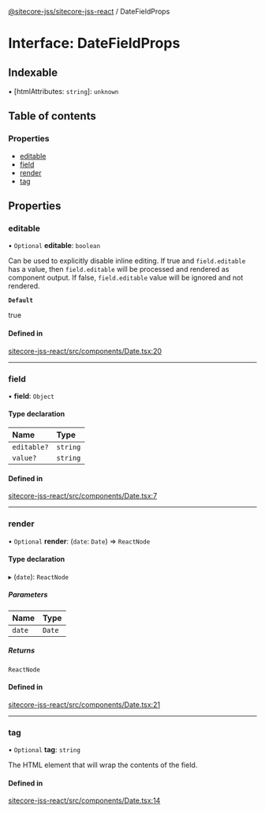 [@sitecore-jss/sitecore-jss-react](../README.md) / DateFieldProps

# Interface: DateFieldProps

## Indexable

▪ [htmlAttributes: `string`]: `unknown`

## Table of contents

### Properties

- [editable](DateFieldProps.md#editable)
- [field](DateFieldProps.md#field)
- [render](DateFieldProps.md#render)
- [tag](DateFieldProps.md#tag)

## Properties

### editable

• `Optional` **editable**: `boolean`

Can be used to explicitly disable inline editing.
If true and `field.editable` has a value, then `field.editable` will be processed and rendered as component output. If false, `field.editable` value will be ignored and not rendered.

**`Default`**

true

#### Defined in

[sitecore-jss-react/src/components/Date.tsx:20](https://github.com/Sitecore/jss/blob/876dae504/packages/sitecore-jss-react/src/components/Date.tsx#L20)

---

### field

• **field**: `Object`

#### Type declaration

| Name        | Type     |
| :---------- | :------- |
| `editable?` | `string` |
| `value?`    | `string` |

#### Defined in

[sitecore-jss-react/src/components/Date.tsx:7](https://github.com/Sitecore/jss/blob/876dae504/packages/sitecore-jss-react/src/components/Date.tsx#L7)

---

### render

• `Optional` **render**: (`date`: `Date`) => `ReactNode`

#### Type declaration

▸ (`date`): `ReactNode`

##### Parameters

| Name   | Type   |
| :----- | :----- |
| `date` | `Date` |

##### Returns

`ReactNode`

#### Defined in

[sitecore-jss-react/src/components/Date.tsx:21](https://github.com/Sitecore/jss/blob/876dae504/packages/sitecore-jss-react/src/components/Date.tsx#L21)

---

### tag

• `Optional` **tag**: `string`

The HTML element that will wrap the contents of the field.

#### Defined in

[sitecore-jss-react/src/components/Date.tsx:14](https://github.com/Sitecore/jss/blob/876dae504/packages/sitecore-jss-react/src/components/Date.tsx#L14)
